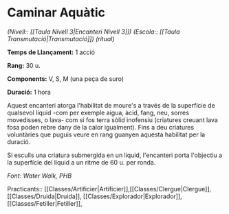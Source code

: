 # Caminar Aquàtic

*(Nivell:: [[Taula Nivell 3|Encanteri Nivell 3]]) (Escola:: [[Taula Transmutació|Transmutació]]) (ritual)*

**Temps de Llançament:** 1 acció

**Rang:** 30 u.

**Components:** V, S, M (una peça de suro)

**Duració:** 1 hora

Aquest encanteri atorga l'habilitat de moure's a través de la superfície de qualsevol líquid -com per exemple aigua, àcid, fang, neu, sorres movedisses, o lava- com si fos terra sòlid inofensiu (criatures creuant lava fosa poden rebre dany de la calor igualment). Fins a deu criatures voluntàries que puguis veure en rang guanyen aquesta habilitat per la duració.

Si esculls una criatura submergida en un líquid, l'encanteri porta l'objectiu a la superfície del líquid a un ritme de 60 u. per ronda.


*Font: Water Walk, PHB*



Practicants:: [[Classes/Artificier|Artificier]],[[Classes/Clergue|Clergue]], [[Classes/Druida|Druida]], [[Classes/Explorador|Explorador]], [[Classes/Fetiller|Fetiller]],